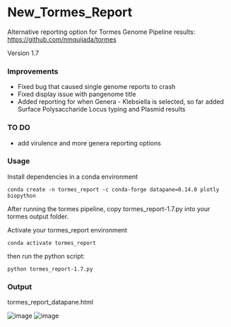 # New_Tormes_Report

Alternative reporting option for Tormes Genome Pipeline results:  
https://github.com/nmquijada/tormes

Version 1.7
### Improvements
* Fixed bug that caused single genome reports to crash
* Fixed display issue with pangenome title
* Added reporting for when Genera - Klebsiella is selected, so far added Surface Polysaccharide Locus typing and Plasmid results

### TO DO
 * add virulence and more genera reporting options

### Usage

Install dependencies in a conda environment  

```
conda create -n tormes_report -c conda-forge datapane=0.14.0 plotly biopython
```

After running the tormes pipeline, copy tormes_report-1.7.py into your tormes output folder.

Activate your tormes_report environment

```
conda activate tormes_report
```

then run the python script:  

```
python tormes_report-1.7.py
```

### Output

tormes_report_datapane.html

![image](https://user-images.githubusercontent.com/55652506/197070644-118ed30d-9023-4801-bbef-8ab5e73fd9c6.png)
![image](https://user-images.githubusercontent.com/55652506/197070720-1cbb522f-fd7d-4fba-ae76-2a86ff8ef3e6.png)
